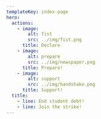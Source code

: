 ```yaml
---
templateKey: index-page
hero:
  actions:
    - image:
        alt: fist
        src: ../img/fist.png
      title: Declare
    - image:
        alt: prepare
        src: ../img/newspaper.png
      title: Prepare!
    - image:
        alt: support
        src: ../img/handshake.png
      title: Support!
  title:
    - line: End student debt!
    - line: Join the strike!
---
```



